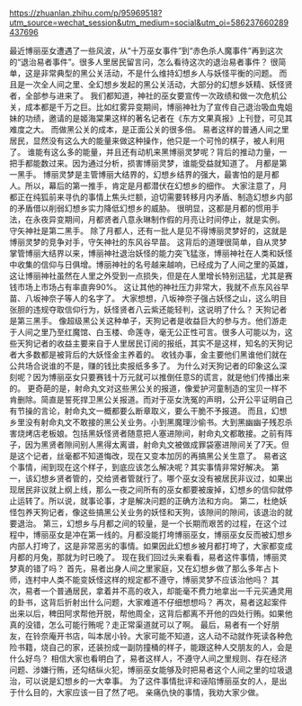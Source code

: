 https://zhuanlan.zhihu.com/p/95969518?utm_source=wechat_session&utm_medium=social&utm_oi=586237660289437696


最近博丽巫女遭遇了一些风波，从“十万巫女事件”到“赤色杀人魔事件”再到这次的“退治易者事件”。很多人里居民留言问，怎么看待这次的退治易者事件？
很简单，这是非常典型的黑公关活动，不是什么维持幻想乡人与妖怪平衡的问题。
而且是一次全人间之里、全幻想乡发起的黑公关活动，大部分的幻想乡妖精、妖怪贤者，全部参与进来了。
我们都知道，神社的巫女要宣传一次政绩和做一次危机公关，成本都是千万之巨。比如红雾异变期间，博丽神社为了宣传自己退治吸血鬼姐妹的功绩，邀请的是姬海棠果这样的著名记者在《东方文果真报》上刊登，可见其难度之大。
而做黑公关的成本，是正面公关的很多倍。
易者这样的普通人间之里居民，显然没有这么大的能量来做这种操作，他只是一个可怜的棋子，被人利用了。
谁能有这么多的能量，并且还有动机来黑博丽灵梦呢？背后的推动力量，一把手都能数过来。因为通过分析，损害博丽灵梦，谁能受益就知道了。
月都是第一黑手。
博丽灵梦是主管博丽大结界的，幻想乡结界的强大，最害怕的是月都人。所以，幕后的第一推手，肯定是月都潜伏在幻想乡的细作。
大家注意了，月都正在纯狐前来寻仇的事情上焦头烂额，迫切需要转移月内矛盾、制造幻想乡内部的矛盾借以削弱幻想乡实力降低幻想乡的威胁。
很明显，这都是月都的惯用手法，在永夜异变期间，月都贤者八意永琳制作假的月亮让时间停止，就是实例。
守矢神社是第二黑手。
除了月都人，还有一批人是见不得博丽灵梦好的，这就是博丽灵梦的竞争对手，守矢神社的东风谷早苗。
这背后的道理很简单，自从灵梦掌管博丽大结界以来，博丽神社退治妖怪的能力突飞猛涨，博丽神社在人类和妖怪中收集的信仰与日俱增。博丽神社的名号越来越响，已经成为了人间之里的英雄，这让博丽神社虽然在人里之外受到一点损失，但是在人里增长特别迅猛，尤其是赛钱市场上市场占有率直奔90%。
这让其他的神社压力非常大，我就不点东风谷早苗、八坂神奈子等人的名字了。
大家想想，八坂神奈子强占妖怪之山，这么明目张胆的违规夺取信仰行为，妖怪贤者八云紫还能轻判，这说明了什么？
天狗记者是第三黑手。
像超级黑公关这种单子，天狗记者是收益巨大的参与方。他们游走于人间之里乃至红魔馆、白玉楼、命莲寺，毫无公正性可言。很多人可能以为，这些天狗记者的收益主要来自于人里居民订阅的报纸，其实不是这样，知名的天狗记者大多数都是被背后的大妖怪金主养着的。
收钱办事，金主要他们黑谁他们就在公共场合说谁的不是，赚的钱比卖报纸多多了。
为什么对天狗记者的印象这么深刻呢？因为博丽巫女只要赛钱十万元就可以推倒任意S的谎言，就是他们传播出来的。
更奇葩的是，射命丸文对这些黑公关的报道，像爱护河童制造的宝贝一样不肯删除。简直是誓死捍卫黑公关报道。而对于巫女洗冤的声明，公开公平证明自己有节操的言论，射命丸文一概都要么断章取义，要么干脆不予报道。
而且，幻想乡里没有射命丸文不敢接的黑公关业务。小到黑魔理沙偷书。大到黑幽幽子残忍杀害烧烤店老板娘。包括黑妖怪贤者随意把人塞进隙间，射命丸文都敢接。之前有阵子，因为黑贤者隙间别人黑得太离谱，射命丸文被做成罪袋塞进隙间关了7天。但是这个记者，丝毫都不知道悔改，现在又变本加厉的再搞黑公关生意了。
易者这个事情，闹到现在这个样子，到底应该怎么解决呢？其实事情非常好解决。
第一，该幻想乡贤者管的，交给贤者管就行了。哪个巫女没有被居民非议过，如果出现居民非议就上纲上线，那么一夜之间所有的巫女都要被废掉，幻想乡的信仰就停止运转了。所以说，就事论事，才是解决问题的正确方法和方向。
第二，杜绝妖怪包养天狗记者，像这些搞黑公关业务的妖怪和天狗，该隙间的隙间，该退治的就要退治。
第三，幻想乡与月都之间的较量，是一个长期而艰苦的过程，在这个过程中，博丽巫女是冲在第一线的。月都没能打垮博丽巫女，博丽巫女反而被幻想乡内部人打垮了，这是非常恶劣的事情。如果因此幻想乡被月都打垮了，大家都变成月都的月兔，那就为时已晚了。
现在我们回过头来看看，易者这件事情，博丽灵梦真的错了吗？
首先，易者出身人间之里家庭，又在幻想乡做了那么多年占卜师，连村中人类不能变妖怪这样的规定都不遵守，博丽灵梦不应该治他吗？
其次，易者一个普通居民，拿着并不高的收入，却能毫不费力地拿出一千元买通灵用的卦书，这背后折射出什么问题，大家难道不仔细想想吗？
再次，易者这起案件出来以后，稗田阿求帮他开脱，帮他周全，这背后都离不开他的四处行贿。如果他真的没错，怎么可能行贿呢？走正常渠道就可以了啊。
最后，易者有一个好朋友，在铃奈庵开书店，叫本居小铃。大家可能不知道，这人动不动就作死读各种危险书籍，烧自己的家，还装扮成一副防撞桶的样子，能跟这种人交朋友的人，会是什么好鸟？
相信大家也看明白了，易者这样人，不遵守人间之里规则、存在经济问题、涉嫌行贿，还勾结纵火犯，博丽巫女能够及时把易者这个人间之里的垃圾退治，可以说是幻想乡的一大幸事。
为了这件事情批评和诬陷博丽巫女的人，是出于什么目的，大家应该一目了然了吧。
亲痛仇快的事情，我劝大家少做。
